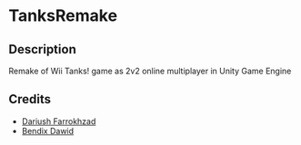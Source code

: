 # TanksRemake 

## Description

Remake of Wii Tanks! game as 2v2 online multiplayer in Unity Game Engine

## Credits

- [Dariush Farrokhzad](https://github.com/DariushF) 
- [Bendix Dawid](https://github.com/bendix2003)
